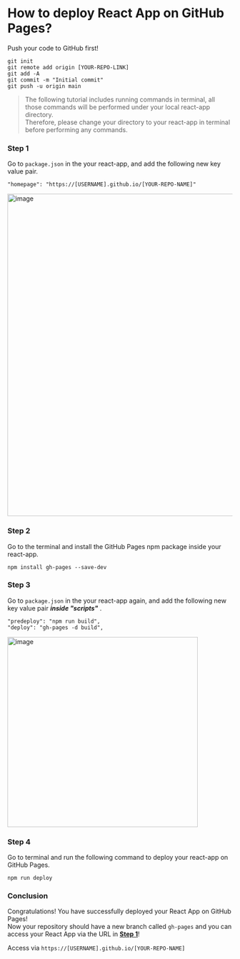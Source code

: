 # How to deploy React App on GitHub Pages?

Push your code to GitHub first!
```
git init
git remote add origin [YOUR-REPO-LINK]
git add -A
git commit -m "Initial commit"
git push -u origin main
```

> The following tutorial includes running commands in terminal, all those commands will be performed under your local react-app directory.
> <br>
> Therefore, please change your directory to your react-app in terminal before performing any commands.

### <a name="step-1"></a> Step 1
Go to `package.json` in the your react-app, and add the following new key value pair.
```
"homepage": "https://[USERNAME].github.io/[YOUR-REPO-NAME]"
```
<img width="722" alt="image" src="https://user-images.githubusercontent.com/69583542/175571008-a46366ff-5eb7-406f-826b-5e6d6a797637.png">

### Step 2
Go to the terminal and install the GitHub Pages npm package inside your react-app.
```
npm install gh-pages --save-dev
```

### Step 3
Go to `package.json` in the your react-app again, and add the following new key value pair ___inside "scripts"___ .

```
"predeploy": "npm run build",
"deploy": "gh-pages -d build",
```

<img width="426" alt="image" src="https://user-images.githubusercontent.com/69583542/175572241-549c1543-7c87-4146-a3e5-53977a2d9b1c.png">

### Step 4
Go to terminal and run the following command to deploy your react-app on GitHub Pages.
```
npm run deploy
```
### Conclusion
Congratulations! You have successfully deployed your React App on GitHub Pages!
<br>
Now your repository should have a new branch called `gh-pages` and you can access your React App via the URL in __[Step 1](#step-1)__!

Access via `https://[USERNAME].github.io/[YOUR-REPO-NAME]`

